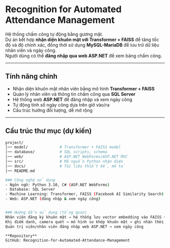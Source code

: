 # Recognition for Automated Attendance Management

Hệ thống chấm công tự động bằng gương mặt.  
Dự án kết hợp **nhận diện khuôn mặt với Transformer + FAISS** để tăng tốc độ và độ chính xác, đồng thời sử dụng **MySQL-MariaDB** để lưu trữ dữ liệu nhân viên và ngày công.  
Người dùng có thể **đăng nhập qua web ASP.NET** để xem bảng chấm công.

---

## Tính năng chính
- Nhận diện khuôn mặt nhân viên bằng mô hình **Transformer + FAISS**  
- Quản lý nhân viên và thông tin chấm công qua **SQL Server**  
- Hệ thống web **ASP.NET** để đăng nhập và xem ngày công  
- Tự động tính số ngày công dựa trên giờ vào/ra  
- Cấu trúc hướng đối tượng, dễ mở rộng  

---

## Cấu trúc thư mục (dự kiến)
```bash
project/
│── model/              # Transformer + FAISS model
│── database/           # SQL scripts, schema
│── web/                # ASP.NET WebForms/ASP.NET MVC
│── src/                # Mã nguồn Python nhận diện
│── docs/               # Tài liệu thiết kế, mô tả
│── README.md

### Công nghệ sử dụng
- Ngôn ngữ: Python 3.10, C# (ASP.NET WebForms)
- Database: SQL Server
- Machine Learning: Transformer, FAISS (Facebook AI Similarity Search)
- Web: ASP.NET (đăng nhập & xem ngày công)


### Hướng dẫn sử dụng (tổng quan)
Nhân viên đăng ký khuôn mặt → hệ thống lưu vector embedding vào FAISS + SQL Server
Khi điểm danh, camera quét → mô hình so khớp khuôn mặt → ghi nhận thời gian vào/ra
Quản trị viên/nhân viên đăng nhập web ASP.NET → xem ngày công

**Repository**
GitHub: Recognition-for-Automated-Attendance-Management